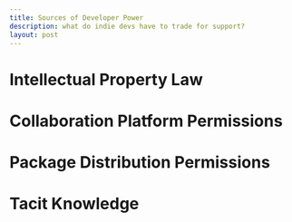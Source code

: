 ```yaml
---
title: Sources of Developer Power
description: what do indie devs have to trade for support?
layout: post
---
```


# Intellectual Property Law

# Collaboration Platform Permissions

# Package Distribution Permissions

# Tacit Knowledge

